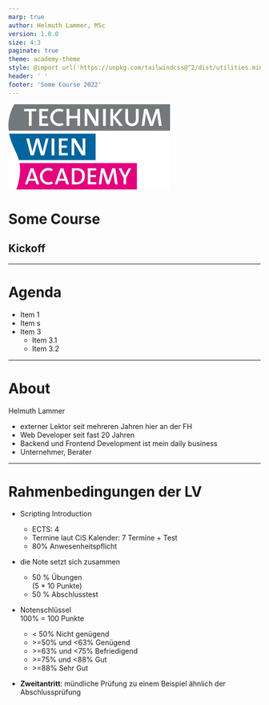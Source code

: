 ```yaml
---
marp: true
author: Helmuth Lammer, MSc
version: 1.0.0
size: 4:3
paginate: true
theme: academy-theme
style: @import url('https://unpkg.com/tailwindcss@^2/dist/utilities.min.css');
header: ' '
footer: 'Some Course 2022'
---
```

<!--
_paginate: false
_class: text-center
-->
![bg left:40% w:300px](images/academy-logo.webp)

# Some Course
## Kickoff

---
# Agenda

- Item 1
- Item s
- Item 3
    - Item 3.1
    - Item 3.2

---
# About

Helmuth Lammer

- externer Lektor seit mehreren Jahren hier an der FH
- Web Developer seit fast 20 Jahren
- Backend und Frontend Development ist mein daily business
- Unternehmer, Berater

<!-- Kommentar der nur für Lektoren sichtbar ist (z.b. im Päsentationsmodus vom HTML -->

---
# Rahmenbedingungen der LV

<div class="grid grid-cols-2 gap-4">
<div>

- Scripting Introduction
    - ECTS: 4
    - Termine laut CiS Kalender: 7 Termine + Test
    - 80% Anwesenheitspflicht


- die Note setzt sich zusammen
    - 50 % Übungen <br />(5 * 10 Punkte)
    - 50 % Abschlusstest

</div>
<div>

- Notenschlüssel <br /> 100% = 100 Punkte
    - &lt; 50% Nicht genügend
    - &gt;=50% und &lt;63% Genügend
    - &gt;=63% und &lt;75% Befriedigend
    - &gt;=75% und &lt;88% Gut
    - &gt;=88% Sehr Gut

- **Zweitantritt**: mündliche Prüfung zu einem Beispiel ähnlich der Abschlussprüfung
</div>
</div>
